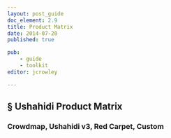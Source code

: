 ```yaml
---
layout: post_guide
doc_element: 2.9
title: Product Matrix
date: 2014-07-20
published: true

pub: 
	- guide
	- toolkit
editor: jcrowley

---
```


## &sect; Ushahidi Product Matrix

### Crowdmap, Ushahidi v3, Red Carpet, Custom


